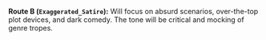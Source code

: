 **Route B (`Exaggerated_Satire`):** Will focus on absurd scenarios, over-the-top plot devices, and dark comedy. The tone will be critical and mocking of genre tropes.
